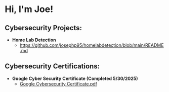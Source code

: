 <h1>Hi, I'm Joe! 

<h2> Cybersecurity Projects:</h2>

- <b>Home Lab Detection</b>
  - https://github.com/josephp95/homelabdetection/blob/main/README.md


<h2> Cybersecurity Certifications:</h2>

- <b>Google Cyber Security Certificate (Completed 5/30/2025)</b>
  - [Google Cybersecurity Certificate.pdf](https://github.com/user-attachments/files/21496954/Google.Cybersecurity.Certificate.pdf)


